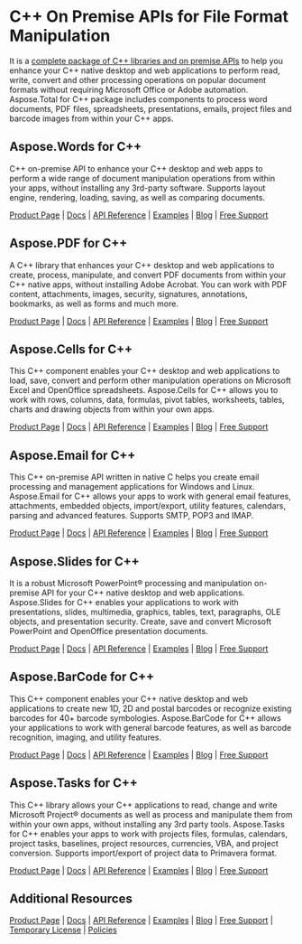 # C++ On Premise APIs for File Format Manipulation

It is a [complete package of C++ libraries and on premise APIs](https://products.aspose.com/total/cpp) to help you enhance your C++ native desktop and web applications to perform read, write, convert and other processing operations on popular document formats without requiring Microsoft Office or Adobe automation. Aspose.Total for C++ package includes components to process word documents, PDF files, spreadsheets, presentations, emails, project files and barcode images from within your C++ apps.

## Aspose.Words for C++

C++ on-premise API to enhance your C++ desktop and web apps to perform a wide range of document manipulation operations from within your apps, without installing any 3rd-party software. Supports layout engine, rendering, loading, saving, as well as comparing documents.

[Product Page](https://products.aspose.com/words/cpp) | [Docs](https://docs.aspose.com/display/wordscpp/Home) | [API Reference](https://apireference.aspose.com/words/cpp) | [Examples](https://github.com/aspose-words/Aspose.Words-for-C) | [Blog](https://blog.aspose.com/category/words/) | [Free Support](https://forum.aspose.com/c/words)

## Aspose.PDF for C++

A C++ library that enhances your C++ desktop and web applications to create, process, manipulate, and convert PDF documents from within your C++ native apps, without installing Adobe Acrobat. You can work with PDF content, attachments, images, security, signatures, annotations, bookmarks, as well as forms and much more.

[Product Page](https://products.aspose.com/pdf/cpp) | [Docs](https://docs.aspose.com/display/pdfcpp/Home) | [API Reference](https://apireference.aspose.com/pdf/cpp) | [Examples](https://github.com/aspose-pdf/Aspose.Pdf-for-C) | [Blog](https://blog.aspose.com/category/pdf/) | [Free Support](https://forum.aspose.com/c/pdf)

## Aspose.Cells for C++

This C++ component enables your C++ desktop and web applications to load, save, convert and perform other manipulation operations on Microsoft Excel and OpenOffice spreadsheets. Aspose.Cells for C++ allows you to work with rows, columns, data, formulas, pivot tables, worksheets, tables, charts and drawing objects from within your own apps.

[Product Page](https://products.aspose.com/cells/cpp) | [Docs](https://docs.aspose.com/display/cellscpp/Home) | [API Reference](https://apireference.aspose.com/cells/cpp) | [Examples](https://github.com/aspose-cells/Aspose.Cells-for-C) | [Blog](https://blog.aspose.com/category/cells/) | [Free Support](https://forum.aspose.com/c/cells)

## Aspose.Email for C++

This C++ on-premise API written in native C helps you create email processing and management applications for Windows and Linux. Aspose.Email for C++ allows your apps to work with general email features, attachments, embedded objects, import/export, utility features, calendars, parsing and advanced features. Supports SMTP, POP3 and IMAP.

[Product Page](https://products.aspose.com/email/cpp) | [Docs](https://docs.aspose.com/display/emailcpp/Home) | [API Reference](https://apireference.aspose.com/email/cpp) | [Examples](https://github.com/aspose-email/Aspose.Email-for-C) | [Blog](https://blog.aspose.com/category/email/) | [Free Support](https://forum.aspose.com/c/email)

## Aspose.Slides for C++

It is a robust Microsoft PowerPoint® processing and manipulation on-premise API for your C++ native desktop and web applications. Aspose.Slides for C++ enables your applications to work with presentations, slides, multimedia, graphics, tables, text, paragraphs, OLE objects, and presentation security. Create, save and convert Microsoft PowerPoint and OpenOffice presentation documents.

[Product Page](https://products.aspose.com/slides/cpp) | [Docs](https://docs.aspose.com/display/slidescpp/Home) | [API Reference](https://apireference.aspose.com/slides/cpp) | [Examples](https://github.com/aspose-slides/Aspose.Slides-for-C) | [Blog](https://blog.aspose.com/category/slides/) | [Free Support](https://forum.aspose.com/c/slides)

## Aspose.BarCode for C++

This C++ component enables your C++ native desktop and web applications to create new 1D, 2D and postal barcodes or recognize existing barcodes for 40+ barcode symbologies. Aspose.BarCode for C++ allows your applications to work with general barcode features, as well as barcode recognition, imaging, and utility features.

[Product Page](https://products.aspose.com/barcode/cpp) | [Docs](https://docs.aspose.com/display/barcodecpp/Home) | [API Reference](https://apireference.aspose.com/cpp/barcode) | [Examples](https://github.com/aspose-barcode/Aspose.Barcode-for-C) | [Blog](https://blog.aspose.com/category/barcode/) | [Free Support](https://forum.aspose.com/c/barcode)

## Aspose.Tasks for C++

This C++ library allows your C++ applications to read, change and write Microsoft Project® documents as well as process and manipulate them from within your own apps, without installing any 3rd party tools. Aspose.Tasks for C++ enables your apps to work with projects files, formulas, calendars, project tasks, baselines, project resources, currencies, VBA, and project conversion. Supports import/export of project data to Primavera format.

[Product Page](https://products.aspose.com/tasks/cpp) | [Docs](https://docs.aspose.com/display/taskscpp/Home) | [API Reference](https://apireference.aspose.com/cpp/tasks) | [Examples](https://github.com/aspose-tasks/Aspose.Tasks-for-C) | [Blog](https://blog.aspose.com/category/tasks/) | [Free Support](https://forum.aspose.com/c/tasks)

## Additional Resources

[Product Page](https://products.aspose.com/total/cpp) | [Docs](https://docs.aspose.com/display/totalcpp/Home) | [API Reference](https://apireference.aspose.com/) | [Examples](http://aspose.github.io/) | [Blog](https://blog.aspose.com/) | [Free Support](https://forum.aspose.com/) |  [Temporary License](https://purchase.aspose.com/temporary-license) | [Policies](https://purchase.aspose.com/policies)
